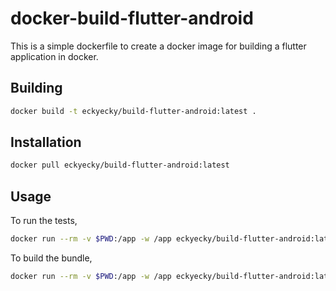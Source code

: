 # docker-build-flutter-android

This is a simple dockerfile to create a docker image for building a flutter application in docker.

## Building

```bash
docker build -t eckyecky/build-flutter-android:latest .
```

## Installation

```bash
docker pull eckyecky/build-flutter-android:latest
```

## Usage

To run the tests,

```bash
docker run --rm -v $PWD:/app -w /app eckyecky/build-flutter-android:latest flutter test
```

To build the bundle,

```bash
docker run --rm -v $PWD:/app -w /app eckyecky/build-flutter-android:latest flutter build appbundle --release
```
